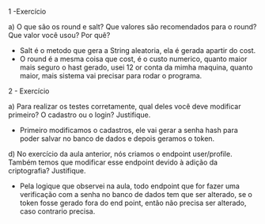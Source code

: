 1 -Exercício 

a) O que são os round e salt? Que valores são recomendados para o round? Que valor você usou? Por quê?
- Salt é o metodo que gera a String aleatoria, ela é gerada apartir do cost.
- O round é a mesma coisa que cost, é o custo numerico, quanto maior mais seguro o hast gerado, usei 12 or conta da mimha maquina, quanto maior, mais sistema vai precisar para rodar o programa.

2 - Exercício

a) Para realizar os testes corretamente, qual deles você deve modificar primeiro? O cadastro ou o login? Justifique.
- Primeiro modificamos o cadastros, ele vai gerar a senha hash para poder salvar no banco de dados e depois geramos o token.

d) No exercício da aula anterior, nós criamos o endpoint user/profile. Também temos que modificar esse endpoint devido à adição da criptografia? Justifique.
- Pela logique que observei na aula, todo endpoint que for fazer uma verificação com a senha no banco de dados tem que ser alterado, se o token fosse gerado fora do end point, então não precisa ser alterado, caso contrario precisa.